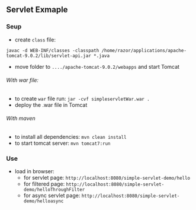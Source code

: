 ## Servlet Exmaple


### Seup

- create `class` file:
```
javac -d WEB-INF/classes -classpath /home/razor/applications/apache-tomcat-9.0.2/lib/servlet-api.jar *.java
```
- move folder to `..../apache-tomcat-9.0.2/webapps` and start Tomcat

###### With war file:

- to create `war` file run: `jar -cvf simpleservletWar.war .`
- deploy the .war file in Tomcat

###### With maven

- to install all dependencies: `mvn clean install`
- to start tomcat server: `mvn tomcat7:run`



### Use

- load in browser:
  - for servlet page: `http://localhost:8080/simple-servlet-demo/hello`
  - for filtered page: `http://localhost:8080/simple-servlet-demo/helloThroughFilter`
  - for async servlet page: `http://localhost:8080/simple-servlet-demo/helloasync`

